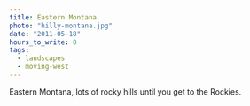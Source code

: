 ```yaml
---
title: Eastern Montana
photo: "hilly-montana.jpg"
date: "2011-05-18"
hours_to_write: 0
tags:
  - landscapes
  - moving-west
---
```


Eastern Montana, lots of rocky hills until you get to the Rockies.
